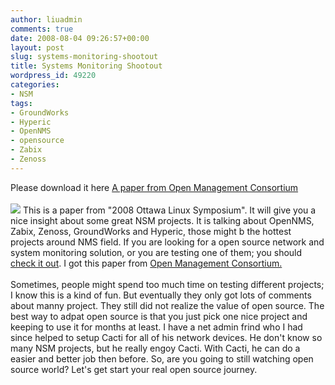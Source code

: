 ```yaml
---
author: liuadmin
comments: true
date: 2008-08-04 09:26:57+00:00
layout: post
slug: systems-monitoring-shootout
title: Systems Monitoring Shootout
wordpress_id: 49220
categories:
- NSM
tags:
- GroundWorks
- Hyperic
- OpenNMS
- opensource
- Zabix
- Zenoss
---
```


Please download it here [A paper from Open Management Consortium](http://ols.fedoraproject.org/OLS/Reprints-2008/buytaert-reprint.pdf)<br /><br />![](http://www.isausa.com/img/paper-to-cd-2.jpg) This is a paper from "2008 Ottawa Linux Symposium". It will give you a nice insight about some great NSM projects. It is talking about OpenNMS, Zabix, Zenoss, GroundWorks and Hyperic, those might b the hottest projects around NMS field.  If you are looking for a open source network and system monitoring solution, or you are testing one of them; you should [check it out](http://ols.fedoraproject.org/OLS/Reprints-2008/buytaert-reprint.pdf). I got this paper from [Open Management Consortium.](http://www.open-management.com)<br /><br />Sometimes, people might spend too much time on testing different projects; I know this is a kind of fun. But eventually they only got lots of comments about manny project. They still did not realize the value of open source. The best way to adpat open source is that you just pick one nice project and keeping to use it for months at least. I have a net admin frind who I had since helped to setup Cacti for all of his network devices. He don't know so many NSM projects, but he really engoy Cacti. With Cacti, he can do a easier and better job then before. So, are you going to still watching open source world? Let's get start your real open source journey.
